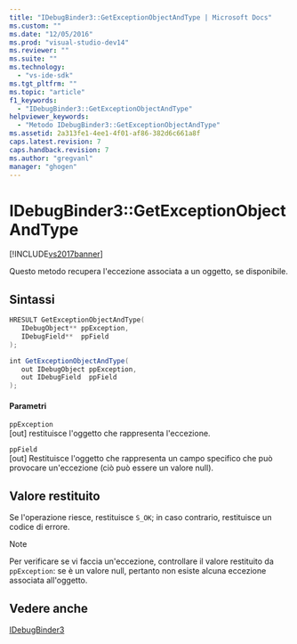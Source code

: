 ```yaml
---
title: "IDebugBinder3::GetExceptionObjectAndType | Microsoft Docs"
ms.custom: ""
ms.date: "12/05/2016"
ms.prod: "visual-studio-dev14"
ms.reviewer: ""
ms.suite: ""
ms.technology: 
  - "vs-ide-sdk"
ms.tgt_pltfrm: ""
ms.topic: "article"
f1_keywords: 
  - "IDebugBinder3::GetExceptionObjectAndType"
helpviewer_keywords: 
  - "Metodo IDebugBinder3::GetExceptionObjectAndType"
ms.assetid: 2a313fe1-4ee1-4f01-af86-382d6c661a8f
caps.latest.revision: 7
caps.handback.revision: 7
ms.author: "gregvanl"
manager: "ghogen"
---
```

# IDebugBinder3::GetExceptionObjectAndType
[!INCLUDE[vs2017banner](../../../code-quality/includes/vs2017banner.md)]

Questo metodo recupera l'eccezione associata a un oggetto, se disponibile.  
  
## Sintassi  
  
```cpp  
HRESULT GetExceptionObjectAndType(  
   IDebugObject** ppException,  
   IDebugField**  ppField  
);  
```  
  
```c#  
int GetExceptionObjectAndType(  
   out IDebugObject ppException,  
   out IDebugField  ppField  
);  
```  
  
#### Parametri  
 `ppException`  
 \[out\]  restituisce l'oggetto che rappresenta l'eccezione.  
  
 `ppField`  
 \[out\]  Restituisce l'oggetto che rappresenta un campo specifico che può provocare un'eccezione \(ciò può essere un valore null\).  
  
## Valore restituito  
 Se l'operazione riesce, restituisce `S_OK`; in caso contrario, restituisce un codice di errore.  
  
> [!NOTE]
>  Per verificare se vi faccia un'eccezione, controllare il valore restituito da `ppException`: se è un valore null, pertanto non esiste alcuna eccezione associata all'oggetto.  
  
## Vedere anche  
 [IDebugBinder3](../../../extensibility/debugger/reference/idebugbinder3.md)